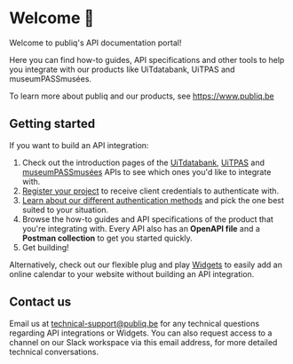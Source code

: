 <!--
  This document contains the Markdown for the landing page on https://docs.publiq.be
  Note that this page is not deployed, but instead must be configured via https://docs.publiq.be/admin/settings ("Landing Page")
  A copy is stored here in git for safekeeping and version control.
-->

# Welcome 👋

Welcome to publiq's API documentation portal!

Here you can find how-to guides, API specifications and other tools to help you integrate with our products like UiTdatabank, UiTPAS and museumPASSmusées.

To learn more about publiq and our products, see <https://www.publiq.be>

## Getting started

If you want to build an API integration:

1. Check out the introduction pages of the [UiTdatabank](https://docs.publiq.be/docs/uitdatabank), [UiTPAS](https://docs.publiq.be/docs/uitpas) and [museumPASSmusées](https://docs.publiq.be/docs/museumpassmusees) APIs to see which ones you'd like to integrate with.
2. [Register your project](https://docs.publiq.be/docs/authentication/requesting-credentials) to receive client credentials to authenticate with.
3. [Learn about our different authentication methods](https://docs.publiq.be/docs/authentication/methods/overview) and pick the one best suited to your situation.
4. Browse the how-to guides and API specifications of the product that you're integrating with. Every API also has an **OpenAPI file** and a **Postman collection** to get you started quickly.
5. Get building!

Alternatively, check out our flexible plug and play [Widgets](https://docs.publiq.be/docs/widgets) to easily add an online calendar to your website without building an API integration.

## Contact us

Email us at technical-support@publiq.be for any technical questions regarding API integrations or Widgets. You can also request access to a channel on our Slack workspace via this email address, for more detailed technical conversations.
